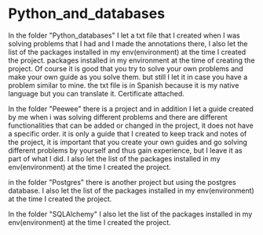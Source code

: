 # Python_and_databases
In the folder "Python_databases" I let a txt file that I created when I was solving problems that I had and I made the annotations there, 
I also let the list of the packages installed in my env(environment) at the time I created the project.
packages installed in my environment at the time of creating the project. Of course it is good that you try to solve your own problems and make your own guide as you solve them.
but still I let it in case you have a problem similar to mine. the txt file is in Spanish because it is my native language but you can translate it. Certificate attached.

In the folder "Peewee" there is a project and in addition I let a guide created by me
when i was solving different problems and there are different functionalities that can be added or changed in the project, 
it does not have a specific order.
it is only a guide that I created to keep track and notes of the project, it is important that you create your own guides and go solving different problems by yourself and thus gain experience, but I leave it as part of what I did.
I also let the list of the packages installed in my env(environment) at the time I created the project.

in the folder "Postgres" there is another project but using the postgres database.
I also let the list of the packages installed in my env(environment) at the time I created the project.

In the folder "SQLAlchemy" 
I also let the list of the packages installed in my env(environment) at the time I created the project.
